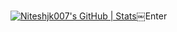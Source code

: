 [![Niteshjk007's GitHub | Stats](https://stats.quine.sh/Niteshjk007/github?theme=dark)](https://quine.sh?utm_source=widgets&utm_campaign=Niteshjk007)￼Enter
